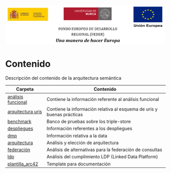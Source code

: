 ![](/arquitectura/integracion/resources/logos_feder.png)

# Contenido

Descripción del contenido de la arquitectura semántica

| Carpeta                                                                                                                                                   | Contenido                                                              |
| --------------------------------------------------------------------------------------------------------------------------------------------------------- | ---------------------------------------------------------------------- |
| [análisis funcional](https://github.com/HerculesCRUE/ib-asio-docs-/tree/master/entregables_hito_2/arquitectura/arquitectura_semantica/analisis_funcional) | Contiene la información referente al análisis funcional                |
| [arquitectura uris](https://github.com/HerculesCRUE/ib-asio-docs-/tree/master/entregables_hito_2/arquitectura/arquitectura_semantica/arquitectura_uris)   | Contiene la información relativa al esquema de uris y buenas prácticas |
| [benchmark](https://github.com/HerculesCRUE/ib-asio-docs-/tree/master/entregables_hito_2/arquitectura/arquitectura_semantica/benchmark)                   | Banco de pruebas sobre los triple-store                                |
| [despliegues](https://github.com/HerculesCRUE/ib-asio-docs-/tree/master/entregables_hito_2/arquitectura/arquitectura_semantica/despliegues)               | Información referentes a los despliegues                               |
| [dmp](https://github.com/HerculesCRUE/ib-asio-docs-/tree/master/entregables_hito_2/arquitectura/arquitectura_semantica/dmp)                               | Información relativa a la data                                         |
| [arquitectura](https://github.com/HerculesCRUE/ib-asio-docs-/tree/master/entregables_hito_2/arquitectura/arquitectura_semantica/documento_arquitectura)   | Análisis y elección de arquitectura     
| [federación](https://github.com/HerculesCRUE/ib-asio-docs-/tree/master/entregables_hito_2/arquitectura/arquitectura_semantica/federación)                               | Análisis de alternativas para la federación de consultas       |
| [ldp](https://github.com/HerculesCRUE/ib-asio-docs-/tree/master/entregables_hito_2/arquitectura/arquitectura_semantica/ldp)                               | Análisis del cumplimiento LDP (Linked Data Platform)                   |
| [plantilla_arc42](https://github.com/HerculesCRUE/ib-asio-docs-/tree/master/entregables_hito_2/arquitectura/arquitectura_semantica/plantilla_arc42)       | Template para documentación                                            |
